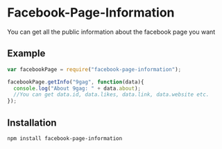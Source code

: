 Facebook-Page-Information
=========================

You can get all the public information about the facebook page you want

## Example

```js
var facebookPage = require("facebook-page-information");

facebookPage.getInfo("9gag", function(data){
  console.log("About 9gag: " + data.about);
  //You can get data.id, data.likes, data.link, data.website etc.
});

```

## Installation

`npm install facebook-page-information`
